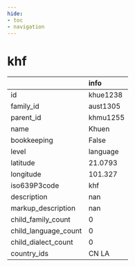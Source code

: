 ```yaml
---
hide:
- toc
- navigation
---
```

# khf
|                      | info     |
|:---------------------|:---------|
| id                   | khue1238 |
| family_id            | aust1305 |
| parent_id            | khmu1255 |
| name                 | Khuen    |
| bookkeeping          | False    |
| level                | language |
| latitude             | 21.0793  |
| longitude            | 101.327  |
| iso639P3code         | khf      |
| description          | nan      |
| markup_description   | nan      |
| child_family_count   | 0        |
| child_language_count | 0        |
| child_dialect_count  | 0        |
| country_ids          | CN LA    |
